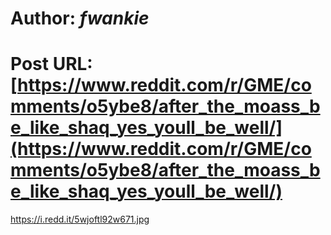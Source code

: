 # Author: _fwankie_
# Post URL: [https://www.reddit.com/r/GME/comments/o5ybe8/after_the_moass_be_like_shaq_yes_youll_be_well/](https://www.reddit.com/r/GME/comments/o5ybe8/after_the_moass_be_like_shaq_yes_youll_be_well/)


https://i.redd.it/5wjoftl92w671.jpg
